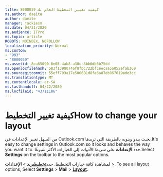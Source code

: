 ```yaml
---
title: 8000059 كيفية تغيير التخطيط الخاص بك
ms.author: daeite
author: daeite
manager: jackiesm
ms.date: 04/21/2020
ms.audience: ITPro
ms.topic: article
ROBOTS: NOINDEX, NOFOLLOW
localization_priority: Normal
ms.custom:
- "993"
- "8000059"
ms.assetid: 8ea65090-8e05-4ab8-a30c-3bb6db6b75dd
ms.openlocfilehash: 583f13900746f8fbc722bfceecaa56052efab369
ms.sourcegitcommit: 55eff703a17e500681d8fa6a87eb067019ade3cc
ms.translationtype: MT
ms.contentlocale: ar-SA
ms.lasthandoff: 04/22/2020
ms.locfileid: "43711186"
---
```

# <a name="how-to-change-your-layout"></a><span data-ttu-id="563d8-102">كيفية تغيير التخطيط</span><span class="sxs-lookup"><span data-stu-id="563d8-102">How to change your layout</span></span>

<span data-ttu-id="563d8-103">من السهل تغيير الإعدادات في Outlook.com بحيث يبدو وينوبه بالطريقة التي تريدها.</span><span class="sxs-lookup"><span data-stu-id="563d8-103">It's easy to change settings in Outlook.com so it looks and behaves the way you want it to.</span></span> <span data-ttu-id="563d8-104">حدد **الإعدادات** على شريط الأدوات إلى الخيارات الأكثر شيوعًا.</span><span class="sxs-lookup"><span data-stu-id="563d8-104">Select **Settings** on the toolbar to the most popular options.</span></span>

<span data-ttu-id="563d8-105">لمشاهدة كافة خيارات التخطيط، حدد[**تخطيط**](https://outlook.live.com/mail/options/mail/layout)**بريد** >  **الإعدادات** > .</span><span class="sxs-lookup"><span data-stu-id="563d8-105">To see all layout options, Select **Settings** > **Mail** > [**Layout**](https://outlook.live.com/mail/options/mail/layout).</span></span>
  